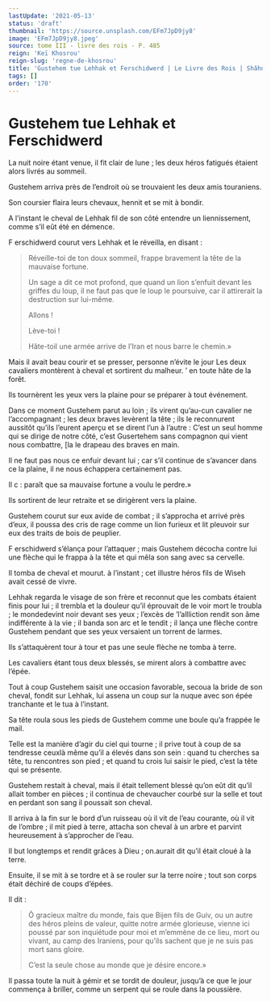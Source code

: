 ```yaml
---
lastUpdate: '2021-05-13'
status: 'draft'
thumbnail: 'https://source.unsplash.com/EFm7JpD9jy8'
image: 'EFm7JpD9jy8.jpeg'
source: tome III - livre des rois - P. 485
reign: 'Keï Khosrou'
reign-slug: 'regne-de-khosrou'
title: 'Gustehem tue Lehhak et Ferschidwerd | Le Livre des Rois | Shâhnâmeh'
tags: []
order: '170'
---
```


# Gustehem tue Lehhak et Ferschidwerd

La nuit noire étant venue, il fit clair de lune ; les deux héros fatigués étaient alors livrés au sommeil.

Gustehem arriva près de l’endroit où se trouvaient les deux amis touraniens.

Son coursier flaira leurs chevaux, hennit et se mit à bondir.

A l’instant le cheval de Lehhak fil de son côté entendre un liennissement, comme s’il eût été en démence.

F erschidwerd courut vers Lehhak et le réveilla, en disant :

> Réveille-toi de ton doux sommeil, frappe bravement la tête de la mauvaise fortune.
>
> Un sage a dit ce mot profond, que quand un lion s’enfuit devant les griffes du loup, il ne faut pas que le loup le poursuive, car il attirerait la destruction sur lui-même.
>
> Allons !
>
> Lève-toi !
>
> Hâte-toil une armée arrive de l’Iran et nous barre le chemin.»

Mais il avait beau courir et se presser, personne n’évite le jour Les deux cavaliers montèrent à cheval et sortirent du malheur. ’
en toute hâte de la forêt.

Ils tournèrent les yeux vers la plaine pour se préparer à tout événement.

Dans ce moment Gustehem parut au loin ; ils virent qu’au-cun cavalier ne l’accompagnant ; les deux braves levèrent la tête ; ils le reconnurent aussitôt qu’ils l’eurent aperçu et se dirent l’un à l’autre : C’est un seul homme qui se dirige de notre côté, c’est Gusertehem sans compagnon qui vient nous combattre, [la le drapeau des braves en main.

Il ne faut pas nous ce enfuir devant lui ; car s’il continue de s’avancer dans ce la plaine, il ne nous échappera certainement pas.

Il c : paraît que sa mauvaise fortune a voulu le perdre.»

Ils sortirent de leur retraite et se dirigèrent vers la plaine.

Gustehem courut sur eux avide de combat ; il s’approcha et arrivé près d’eux, il poussa des cris de rage comme un lion furieux et lit pleuvoir sur eux des traits de bois de peuplier.

F erschidwerd s’élança pour l’attaquer ; mais Gustehem décocha contre lui une flèche qui le frappa à la tête et qui mêla son sang avec sa cervelle.

Il tomba de cheval et mourut. à l’instant ; cet illustre héros fils de Wiseh avait cessé de vivre.

Lehhak regarda le visage de son frère et reconnut que les combats étaient finis pour lui ; il trembla et la douleur qu’il éprouvait de le voir mort le troubla ; le mondedevint noir devant ses yeux ; l’excès de
’l’allliction rendit son âme indifférente à la vie ; il banda son arc et le tendit ; il lança une flèche contre Gustehem pendant que ses yeux versaient un torrent de larmes.

Ils s’attaquèrent tour à tour et pas une seule flèche ne tomba à terre.

Les cavaliers étant tous deux blessés, se mirent alors à combattre avec l’épée.

Tout à coup Gustehem saisit une occasion favorable, secoua la bride de son cheval, fondit sur Lehhak, lui assena un coup sur la nuque avec son épée tranchante et le tua à l’instant.

Sa tête roula sous les pieds de Gustehem comme une boule qu’a frappée le mail.

Telle est la manière d’agir du ciel qui tourne ; il prive tout à coup de sa tendresse ceuxlà même qu’il a élevés dans son sein : quand tu cherches sa tête, tu rencontres son pied ; et quand tu crois lui saisir le pied, c’est la tête qui se présente.

Gustehem restait à cheval, mais il était tellement blessé qu’on eût dit qu’il allait tomber en pièces ; il continua de chevaucher courbé sur la selle et tout en perdant son sang il poussait son cheval.

Il arriva à la fin sur le bord d’un ruisseau où il vit de l’eau courante, où il vit de l’ombre ; il mit pied à terre, attacha son cheval à un arbre et parvint heureusement à s’approcher de l’eau.

Il but longtemps et rendit grâces à Dieu ; on.aurait dit qu’il était cloué à la terre.

Ensuite, il se mit à se tordre et à se rouler sur la terre noire ; tout son corps était déchiré de coups d’épées.

Il dit :

> Ô gracieux maître du monde, fais que Bijen fils de Guiv, ou un autre des héros pleins de valeur, quitte notre armée glorieuse, vienne ici poussé par son inquiétude pour moi et m’emmène de ce lieu, mort ou vivant, au camp des Iraniens, pour qu’ils sachent que je ne suis pas mort sans gloire.
>
> C’est la seule chose au monde que je désire encore.»

Il passa toute la nuit à gémir et se tordit de douleur, jusqu’à ce que le jour commença à briller, comme un serpent qui se roule dans la poussière.
